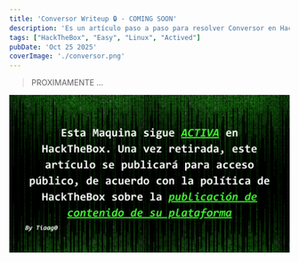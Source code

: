 ```yaml
---
title: 'Conversor Writeup 🔒 - COMING SOON'
description: 'Es un artículo paso a paso para resolver Conversor en Hackthebox retirada'
tags: ["HackTheBox", "Easy", "Linux", "Actived"]
pubDate: 'Oct 25 2025'
coverImage: './conversor.png'
---
```


> PROXIMAMENTE ...

![WARNING placeholder](../WARNING.png)